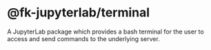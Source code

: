 # @fk-jupyterlab/terminal

A JupyterLab package which provides a bash terminal for the user to access and send commands to the underlying server.
